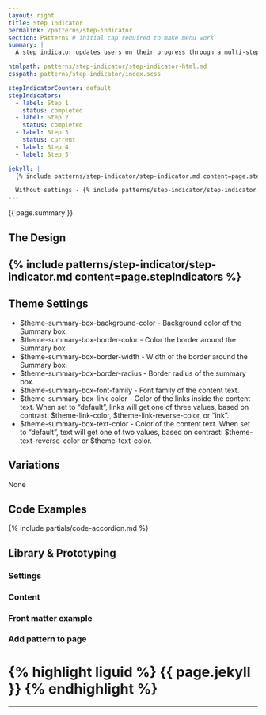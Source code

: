 ```yaml
---
layout: right
title: Step Indicator
permalink: /patterns/step-indicator
section: Patterns # initial cap required to make menu work
summary: |
  A step indicator updates users on their progress through a multi-step process. Please review the <a href="https://designsystem.digital.gov/components/step-indicator/">USWDS: Step Indicator</a> for more information on how to use this component.

htmlpath: patterns/step-indicator/step-indicator-html.md
csspath: patterns/step-indicator/index.scss

stepIndicatorCounter: default
stepIndicators:
  - label: Step 1
    status: completed
  - label: Step 2
    status: completed
  - label: Step 3
    status: current
  - label: Step 4
  - label: Step 5

jekyll: |
  {% include patterns/step-indicator/step-indicator.md content=page.stepIndicators settings=page.stepIndicators.settings %}

  Without settings - {% include patterns/step-indicator/step-indicator.md content=page.stepIndicators %}
---
```

{{ page.summary }}

## The Design
{% include patterns/step-indicator/step-indicator.md content=page.stepIndicators %}
---

## Theme Settings
- $theme-summary-box-background-color - Background color of the Summary box.
- $theme-summary-box-border-color - Color the border around the Summary box.
- $theme-summary-box-border-width - Width of the border around the Summary box.
- $theme-summary-box-border-radius - Border radius of the summary box.
- $theme-summary-box-font-family  - Font family of the content text.
- $theme-summary-box-link-color - Color of the links inside the content text. When set to “default”, links will get one of three values, based on contrast: $theme-link-color, $theme-link-reverse-color, or “ink”.
- $theme-summary-box-text-color - Color of the content text. When set to “default”, text will get one of two values, based on contrast: $theme-text-reverse-color or $theme-text-color.

## Variations
None

## Code Examples
{% include partials/code-accordion.md %}

## Library & Prototyping


### Settings


### Content


### Front matter example


### Add pattern to page
{% highlight liguid %}
  {{ page.jekyll }}
{% endhighlight %}
=======
---
